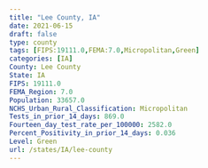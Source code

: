 ```yaml
---
title: "Lee County, IA"
date: 2021-06-15
draft: false
type: county
tags: [FIPS:19111.0,FEMA:7.0,Micropolitan,Green]
categories: [IA]
County: Lee County
State: IA
FIPS: 19111.0
FEMA_Region: 7.0
Population: 33657.0
NCHS_Urban_Rural_Classification: Micropolitan
Tests_in_prior_14_days: 869.0
Fourteen_day_test_rate_per_100000: 2582.0
Percent_Positivity_in_prior_14_days: 0.036
Level: Green
url: /states/IA/lee-county
---
```



